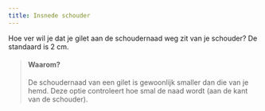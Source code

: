 ```yaml
---
title: Insnede schouder
---
```


Hoe ver wil je dat je gilet aan de schoudernaad weg zit van je schouder? De standaard is 2 cm.

> #### Waarom?
> 
> De schoudernaad van een gilet is gewoonlijk smaller dan die van je hemd. Deze optie controleert hoe smal de naad wordt (aan de kant van de schouder).